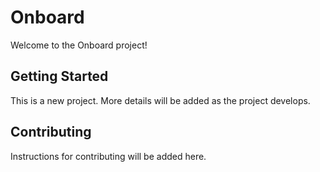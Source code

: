# Onboard

Welcome to the Onboard project!

## Getting Started

This is a new project. More details will be added as the project develops.

## Contributing

Instructions for contributing will be added here. 